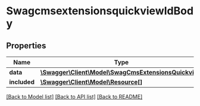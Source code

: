 # SwagcmsextensionsquickviewIdBody

## Properties
Name | Type | Description | Notes
------------ | ------------- | ------------- | -------------
**data** | [**\Swagger\Client\Model\SwagCmsExtensionsQuickview**](SwagCmsExtensionsQuickview.md) |  | [optional] 
**included** | [**\Swagger\Client\Model\Resource[]**](Resource.md) |  | [optional] 

[[Back to Model list]](../../README.md#documentation-for-models) [[Back to API list]](../../README.md#documentation-for-api-endpoints) [[Back to README]](../../README.md)

